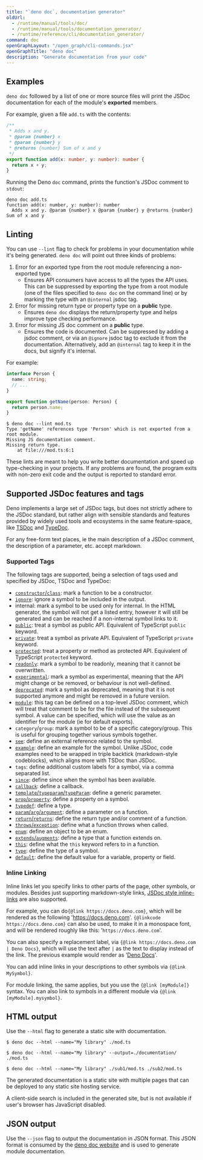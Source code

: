 ```yaml
---
title: "`deno doc`, documentation generator"
oldUrl:
  - /runtime/manual/tools/doc/
  - /runtime/manual/tools/documentation_generator/
  - /runtime/reference/cli/documentation_generator/
command: doc
openGraphLayout: "/open_graph/cli-commands.jsx"
openGraphTitle: "deno doc"
description: "Generate documentation from your code"
---
```


## Examples

`deno doc` followed by a list of one or more source files will print the JSDoc
documentation for each of the module's **exported** members.

For example, given a file `add.ts` with the contents:

```ts
/**
 * Adds x and y.
 * @param {number} x
 * @param {number} y
 * @returns {number} Sum of x and y
 */
export function add(x: number, y: number): number {
  return x + y;
}
```

Running the Deno `doc` command, prints the function's JSDoc comment to `stdout`:

```shell
deno doc add.ts
function add(x: number, y: number): number
  Adds x and y. @param {number} x @param {number} y @returns {number} Sum of x and y
```

## Linting

You can use `--lint` flag to check for problems in your documentation while it's
being generated. `deno doc` will point out three kinds of problems:

1. Error for an exported type from the root module referencing a non-exported
   type.
   - Ensures API consumers have access to all the types the API uses. This can
     be suppressed by exporting the type from a root module (one of the files
     specified to `deno doc` on the command line) or by marking the type with an
     `@internal` jsdoc tag.
1. Error for missing return type or property type on a **public** type.
   - Ensures `deno doc` displays the return/property type and helps improve type
     checking performance.
1. Error for missing JS doc comment on a **public** type.
   - Ensures the code is documented. Can be suppressed by adding a jsdoc
     comment, or via an `@ignore` jsdoc tag to exclude it from the
     documentation. Alternatively, add an `@internal` tag to keep it in the
     docs, but signify it's internal.

For example:

```ts title="/mod.ts"
interface Person {
  name: string;
  // ...
}

export function getName(person: Person) {
  return person.name;
}
```

```shell
$ deno doc --lint mod.ts
Type 'getName' references type 'Person' which is not exported from a root module.
Missing JS documentation comment.
Missing return type.
    at file:///mod.ts:6:1
```

These lints are meant to help you write better documentation and speed up
type-checking in your projects. If any problems are found, the program exits
with non-zero exit code and the output is reported to standard error.

## Supported JSDoc features and tags

Deno implements a large set of JSDoc tags, but does not strictly adhere to the
JSDoc standard, but rather align with sensible standards and features provided
by widely used tools and ecosystems in the same feature-space, like
[TSDoc](https://tsdoc.org/) and [TypeDoc](https://typedoc.org/).

For any free-form text places, ie the main description of a JSDoc comment, the
description of a parameter, etc. accept markdown.

### Supported Tags

The following tags are supported, being a selection of tags used and specified
by JSDoc, TSDoc and TypeDoc:

- [`constructor`/`class`](https://jsdoc.app/tags-class): mark a function to be a
  constructor.
- [`ignore`](https://jsdoc.app/tags-ignore): ignore a symbol to be included in
  the output.
- internal: mark a symbol to be used only for internal. In the HTML generator,
  the symbol will not get a listed entry, however it will still be generated and
  can be reached if a non-internal symbol links to it.
- [`public`](https://jsdoc.app/tags-public): treat a symbol as public API.
  Equivalent of TypeScript `public` keyword.
- [`private`](https://jsdoc.app/tags-private): treat a symbol as private API.
  Equivalent of TypeScript `private` keyword.
- [`protected`](https://jsdoc.app/tags-protected): treat a property or method as
  protected API. Equivalent of TypeScript `protected` keyword.
- [`readonly`](https://jsdoc.app/tags-readonly): mark a symbol to be readonly,
  meaning that it cannot be overwritten.
- [`experimental`](https://tsdoc.org/pages/tags/experimental): mark a symbol as
  experimental, meaning that the API might change or be removed, or behaviour is
  not well-defined.
- [`deprecated`](https://jsdoc.app/tags-deprecated): mark a symbol as
  deprecated, meaning that it is not supported anymore and might be removed in a
  future version.
- [`module`](https://jsdoc.app/tags-module): this tag can be defined on a
  top-level JSDoc comment, which will treat that comment to be for the file
  instead of the subsequent symbol. A value can be specified, which will use the
  value as an identifier for the module (ie for default exports).
- `category`/`group`: mark a symbol to be of a specific category/group. This is
  useful for grouping together various symbols together.
- [`see`](https://jsdoc.app/tags-see): define an external reference related to
  the symbol.
- [`example`](https://jsdoc.app/tags-example): define an example for the symbol.
  Unlike JSDoc, code examples need to be wrapped in triple backtick
  (markdown-style codeblocks), which aligns more with TSDoc than JSDoc.
- `tags`: define additional custom labels for a symbol, via a comma separated
  list.
- [`since`](https://jsdoc.app/tags-since): define since when the symbol has been
  available.
- [`callback`](https://jsdoc.app/tags-callback): define a callback.
- [`template`/`typeparam`/`typeParam`](https://tsdoc.org/pages/tags/typeparam):
  define a generic parameter.
- [`prop`/`property`](https://jsdoc.app/tags-property): define a property on a
  symbol.
- [`typedef`](https://jsdoc.app/tags-typedef): define a type.
- [`param`/`arg`/`argument`](https://jsdoc.app/tags-param): define a parameter
  on a function.
- [`return`/`returns`](https://jsdoc.app/tags-returns): define the return type
  and/or comment of a function.
- [`throws`/`exception`](https://jsdoc.app/tags-throws): define what a function
  throws when called.
- [`enum`](https://jsdoc.app/tags-enum): define an object to be an enum.
- [`extends`/`augments`](https://jsdoc.app/tags-augments): define a type that a
  function extends on.
- [`this`](https://jsdoc.app/tags-this): define what the `this` keyword refers
  to in a function.
- [`type`](https://jsdoc.app/tags-type): define the type of a symbol.
- [`default`](https://jsdoc.app/tags-default): define the default value for a
  variable, property or field.

### Inline Linking

Inline links let you specify links to other parts of the page, other symbols, or
modules. Besides just supporting markdown-style links,
[JSDoc style inline-links](https://jsdoc.app/tags-inline-link) are also
supported.

For example, you can do`{@link https://docs.deno.com}`, which will be rendered
as the following 'https://docs.deno.com'. `{@linkcode https://docs.deno.com}`
can also be used, to make it in a monospace font, and will be rendered roughly
like this: '`https://docs.deno.com`'.

You can also specify a replacement label, via
`{@link https://docs.deno.com | Deno Docs}`, which will use the text after `|`
as the text to display instead of the link. The previous example would render as
'[Deno Docs](https://docs.deno.com)'.

You can add inline links in your descriptions to other symbols via
`{@link MySymbol}`.

For module linking, the same applies, but you use the `{@link [myModule]}`
syntax. You can also link to symbols in a different module via
`{@link [myModule].mysymbol}`.

## HTML output

Use the `--html` flag to generate a static site with documentation.

```console
$ deno doc --html --name="My library" ./mod.ts

$ deno doc --html --name="My library" --output=./documentation/ ./mod.ts

$ deno doc --html --name="My library" ./sub1/mod.ts ./sub2/mod.ts
```

The generated documentation is a static site with multiple pages that can be
deployed to any static site hosting service.

A client-side search is included in the generated site, but is not available if
user's browser has JavaScript disabled.

## JSON output

Use the `--json` flag to output the documentation in JSON format. This JSON
format is consumed by the
[deno doc website](https://github.com/denoland/docland) and is used to generate
module documentation.
